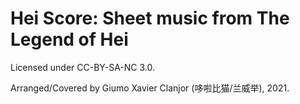 # Hei Score: Sheet music from The Legend of Hei

Licensed under CC-BY-SA-NC 3.0.

Arranged/Covered by Giumo Xavier Clanjor (哆啦比猫/兰威举), 2021.

